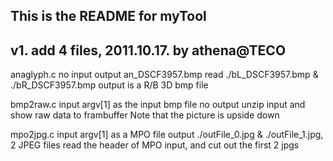 ## This is the README for myTool ##
## v1. add 4 files, 2011.10.17. by athena@TECO ##

anaglyph.c	no input
		output an_DSCF3957.bmp
		read ./bL_DSCF3957.bmp & ./bR_DSCF3957.bmp
		output is a R/B 3D bmp file

bmp2raw.c	input argv[1] as the input bmp file
		no output
		unzip input and show raw data to frambuffer
		Note that the picture is upside down

mpo2jpg.c	input argv[1] as a MPO file
		output ./outFile_0.jpg & ./outFile_1.jpg, 2 JPEG files
		read the header of MPO input, and cut out the first 2 jpgs


